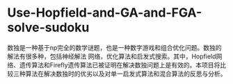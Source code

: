 # Use-Hopfield-and-GA-and-FGA-solve-sudoku
数独是一种基于np完全的数学谜题，也是一种数字游戏和组合优化问题。数独的解法有很多种，包括神经解法 网络，优化算法和启发式搜索。其中，Hopfield网络、遗传算法和Firefly遗传算法已被证明在解决数独问题上是有效的。本项目将比较三种算法在解决数独时的优劣以及对单一启发式算法和混合算法的反思与分析。
